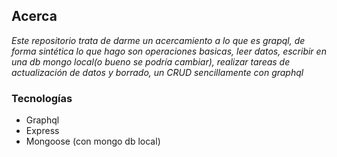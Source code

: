 ## Acerca
_Este repositorio trata de darme un acercamiento a lo que es grapql, de forma sintética lo que hago son operaciones basicas, leer datos, escribir en una db mongo local(o bueno se podría cambiar), realizar tareas de actualización de datos y borrado, un CRUD sencillamente con graphql_

### Tecnologías
* Graphql
* Express
* Mongoose (con mongo db local)